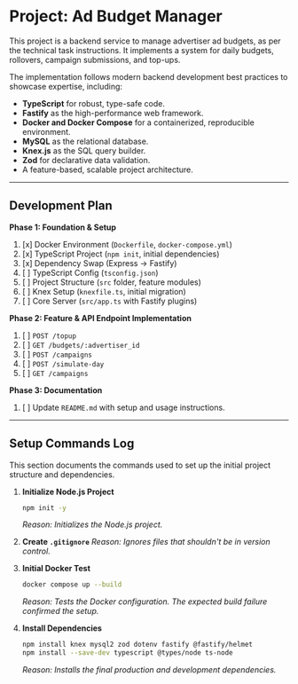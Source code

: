 # Project: Ad Budget Manager

This project is a backend service to manage advertiser ad budgets, as per the technical task instructions. It implements a system for daily budgets, rollovers, campaign submissions, and top-ups.

The implementation follows modern backend development best practices to showcase expertise, including:
- **TypeScript** for robust, type-safe code.
- **Fastify** as the high-performance web framework.
- **Docker and Docker Compose** for a containerized, reproducible environment.
- **MySQL** as the relational database.
- **Knex.js** as the SQL query builder.
- **Zod** for declarative data validation.
- A feature-based, scalable project architecture.

---

## Development Plan

**Phase 1: Foundation & Setup**
1.  [x] Docker Environment (`Dockerfile`, `docker-compose.yml`)
2.  [x] TypeScript Project (`npm init`, initial dependencies)
3.  [x] Dependency Swap (Express -> Fastify)
4.  [ ] TypeScript Config (`tsconfig.json`)
5.  [ ] Project Structure (`src` folder, feature modules)
6.  [ ] Knex Setup (`knexfile.ts`, initial migration)
7.  [ ] Core Server (`src/app.ts` with Fastify plugins)

**Phase 2: Feature & API Endpoint Implementation**
1.  [ ] `POST /topup`
2.  [ ] `GET /budgets/:advertiser_id`
3.  [ ] `POST /campaigns`
4.  [ ] `POST /simulate-day`
5.  [ ] `GET /campaigns`

**Phase 3: Documentation**
1.  [ ] Update `README.md` with setup and usage instructions.

---

## Setup Commands Log

This section documents the commands used to set up the initial project structure and dependencies.

1.  **Initialize Node.js Project**
    ```bash
    npm init -y
    ```
    *Reason: Initializes the Node.js project.*

2.  **Create `.gitignore`**
    *Reason: Ignores files that shouldn't be in version control.*

3.  **Initial Docker Test**
    ```bash
    docker compose up --build
    ```
    *Reason: Tests the Docker configuration. The expected build failure confirmed the setup.*

4.  **Install Dependencies**
    ```bash
    npm install knex mysql2 zod dotenv fastify @fastify/helmet
    npm install --save-dev typescript @types/node ts-node
    ```
    *Reason: Installs the final production and development dependencies.*
